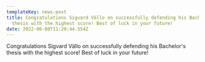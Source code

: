 ```yaml
---
templateKey: news-post
title: Congratulations Sigvard Vällo on successfully defending his Bachelor's
  thesis with the highest score! Best of luck in your future!
date: 2022-06-08T11:29:44.554Z
---
```

Congratulations Sigvard Vällo on successfully defending his Bachelor's thesis with the highest score! Best of luck in your future!